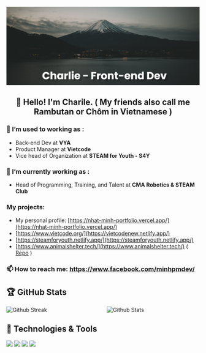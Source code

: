 ![Supporter09](https://github.com/Supporter09/Supporter09/blob/main/banner.png)
<h2 align="center">👋 Hello! I'm Charile. ( My friends also call me Rambutan or Chôm in Vietnamese )</h1>

### 🔭 I’m used to working as :
- Back-end Dev at **VYA** 
- Product Manager at **Vietcode**
- Vice head of Organization at **STEAM for Youth - S4Y**
### 🔭 I’m currently working as :
- Head of Programming, Training, and Talent at **CMA Robotics & STEAM Club**

### My projects:
- My personal profile: [https://nhat-minh-portfolio.vercel.app/](https://nhat-minh-portfolio.vercel.app/)
- [https://www.vietcode.org/](https://vietcodenew.netlify.app/)
- [https://steamforyouth.netlify.app/](https://steamforyouth.netlify.app/)
- [https://www.animalshelter.tech/](https://www.animalshelter.tech/) ( [Repo](https://github.com/Supporter09/AnimalShelter) )
### 📫 How to reach me: https://www.facebook.com/minhpmdev/

<h2>🏆 GitHub Stats</h2>
<img src="https://github-readme-stats.vercel.app/api?username=Supporter09&title_color=dfae6d&icon_color=5b7abf&text_color=e8e6e6&bg_color=2c3c54&show_icons=true&hide_border=true" alt = "Github Stats" width="48%" align="right">
<img src="http://github-readme-streak-stats.herokuapp.com?user=Supporter09&theme=dark&hide_border=true" alt = "Github Streak" width="48%" >

## 🔧 Technologies & Tools
![](https://img.shields.io/badge/Editor-VS_Code-informational?style=flat&logo=visual-studio-code&logoColor=white&color=6aa6f8)
![](https://img.shields.io/badge/Code-Python-informational?style=flat&logo=python&logoColor=white&color=6aa6f8)
![](https://img.shields.io/badge/Code-JavaScript-informational?style=flat&logo=javascript&logoColor=white&color=6aa6f8)
![](https://img.shields.io/badge/Code-React-informational?style=flat&logo=react&logoColor=white&color=6aa6f8)



